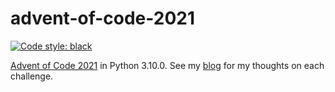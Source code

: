 # advent-of-code-2021

[![Code style: black](https://img.shields.io/badge/code%20style-black-000000.svg)](https://github.com/psf/black)

[Advent of Code 2021](https://adventofcode.com) in Python 3.10.0. See my [blog](https://engjole.net/categories/advent_of_code_2021) for my thoughts on each challenge.
